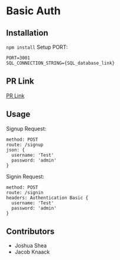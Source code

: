 # Basic Auth

## Installation

`npm install`
Setup PORT:

```
PORT=3001
SQL_CONNECTION_STRING={SQL_database_link}
```

## PR Link

[PR Link](https://github.com/jshea44/basic-auth/pulls?q=is%3Apr+is%3Aclosed)

## Usage

Signup Request:

```
method: POST
route: /signup
json: {
  username: 'Test'
  password: 'admin'
}
```

Signin Request:

```
method: POST
route: /signin
headers: Authentication Basic {
  username: 'Test'
  password: 'admin'
}
```

## Contributors

- Joshua Shea
- Jacob Knaack

